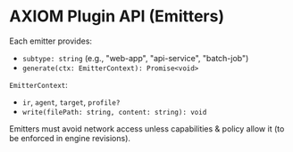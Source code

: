 
# AXIOM Plugin API (Emitters)

Each emitter provides:
- `subtype: string` (e.g., "web-app", "api-service", "batch-job")
- `generate(ctx: EmitterContext): Promise<void>`

`EmitterContext`:
- `ir`, `agent`, `target`, `profile?`
- `write(filePath: string, content: string): void`

Emitters must avoid network access unless capabilities & policy allow it (to be enforced in engine revisions).
